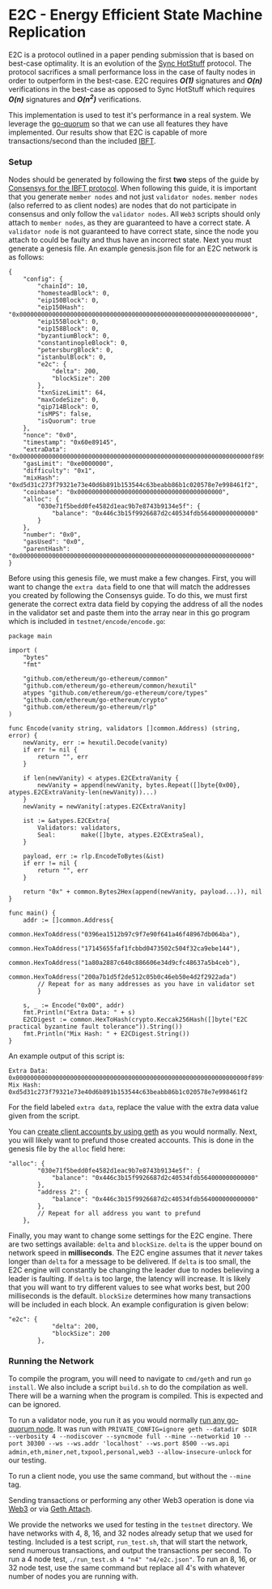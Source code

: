 # E2C - Energy Efficient State Machine Replication

E2C is a protocol outlined in a paper pending submission that is based on best-case optimality. It is an evolution of the [Sync HotStuff](https://eprint.iacr.org/2019/270.pdf) protocol. The protocol sacrifices a small performance loss in the case of faulty nodes in order to outperform in the best-case. E2C requires ***O(1)*** signatures and ***O(n)*** verifications in the best-case as opposed to Sync HotStuff which requires ***O(n)*** signatures and ***O(n<sup>2</sup>)*** verifications.

This implementation is used to test it's performance in a real system. We leverage the [go-quorum](https://github.com/ConsenSys/quorum) so that we can use all features they have implemented. Our results show that E2C is capable of more transactions/second than the included [IBFT](https://github.com/ConsenSys/quorum-ibft/blob/master/ibft.pdf).

### Setup
Nodes should be generated by following the first **two** steps of the guide by [Consensys for the IBFT protocol](https://consensys.net/docs/goquorum//en/22.1.0/tutorials/private-network/create-ibft-network/). When following this guide, it is important that you generate `member nodes` and not just `validator nodes`. `member nodes` (also referred to as client nodes) are nodes that do not participate in consensus and only follow the `validator nodes`. All `Web3` scripts should only attach to `member nodes`, as they are guaranteed to have a correct state. A `validator node` is not guaranteed to have correct state, since the node you attach to could be faulty and thus have an incorrect state. Next you must generate a genesis file. An example genesis.json file for an E2C network is as follows:

```
{
    "config": {
        "chainId": 10,
        "homesteadBlock": 0,
        "eip150Block": 0,
        "eip150Hash": "0x0000000000000000000000000000000000000000000000000000000000000000",
        "eip155Block": 0,
        "eip158Block": 0,
        "byzantiumBlock": 0,
        "constantinopleBlock": 0,
        "petersburgBlock": 0,
        "istanbulBlock": 0,
        "e2c": {
            "delta": 200,
            "blockSize": 200
        },
        "txnSizeLimit": 64,
        "maxCodeSize": 0,
        "qip714Block": 0,
        "isMPS": false,
        "isQuorum": true
    },
    "nonce": "0x0",
    "timestamp": "0x60e89145",
    "extraData": "0x0000000000000000000000000000000000000000000000000000000000000000f899f85494030e71f5bedd0fe4582d1eac9b7e8743b9134e5f943a4390b9590ec4fe25877a2bd8472d66a9e9036c944ea3600670d3e931ad6f34fc91954d181fb91bd7945f324f4842656d640bc620288f4a644d3a12e3a4b8410000000000000000000000000000000000000000000000000000000000000000000000000000000000000000000000000000000000000000000000000000000000",
    "gasLimit": "0xe0000000",
    "difficulty": "0x1",
    "mixHash": "0xd5d31c273f79321e73e40d6b891b153544c63beabb86b1c020578e7e998461f2",
    "coinbase": "0x0000000000000000000000000000000000000000",
    "alloc": {
        "030e71f5bedd0fe4582d1eac9b7e8743b9134e5f": {
            "balance": "0x446c3b15f9926687d2c40534fdb564000000000000"
        }
    },
    "number": "0x0",
    "gasUsed": "0x0",
    "parentHash": "0x0000000000000000000000000000000000000000000000000000000000000000"
}
```
Before using this genesis file, we must make a few changes. First, you will want to change the `extra data` field to one that will match the addresses you created by following the Consensys guide. To do this, we must first generate the correct extra data field by copying the address of all the nodes in the validator set and paste them into the array near in this go program which is included in `testnet/encode/encode.go`:

```
package main

import (
	"bytes"
	"fmt"

	"github.com/ethereum/go-ethereum/common"
	"github.com/ethereum/go-ethereum/common/hexutil"
	atypes "github.com/ethereum/go-ethereum/core/types"
	"github.com/ethereum/go-ethereum/crypto"
	"github.com/ethereum/go-ethereum/rlp"
)

func Encode(vanity string, validators []common.Address) (string, error) {
	newVanity, err := hexutil.Decode(vanity)
	if err != nil {
		return "", err
	}

	if len(newVanity) < atypes.E2CExtraVanity {
		newVanity = append(newVanity, bytes.Repeat([]byte{0x00}, atypes.E2CExtraVanity-len(newVanity))...)
	}
	newVanity = newVanity[:atypes.E2CExtraVanity]

	ist := &atypes.E2CExtra{
		Validators: validators,
		Seal:       make([]byte, atypes.E2CExtraSeal),
	}

	payload, err := rlp.EncodeToBytes(&ist)
	if err != nil {
		return "", err
	}

	return "0x" + common.Bytes2Hex(append(newVanity, payload...)), nil
}

func main() {
	addr := []common.Address{
		common.HexToAddress("0396ea1512b97c9f7e90f641a46f48967db064ba"),
		common.HexToAddress("17145655faf1fcbbd0473502c504f32ca9ebe144"),
		common.HexToAddress("1a80a2887c640c886606e34d9cfc48637a5b4ceb"),
		common.HexToAddress("200a7b1d5f2de512c05b0c46eb50e4d2f2922ada")
        // Repeat for as many addresses as you have in validator set
        }

	s, _ := Encode("0x00", addr)
	fmt.Println("Extra Data: " + s)
	E2CDigest := common.HexToHash(crypto.Keccak256Hash([]byte("E2C practical byzantine fault tolerance")).String())
	fmt.Println("Mix Hash: " + E2CDigest.String())
}
```
An example output of this script is:
```
Extra Data: 0x0000000000000000000000000000000000000000000000000000000000000000f899f854940396ea1512b97c9f7e90f641a46f48967db064ba9417145655faf1fcbbd0473502c504f32ca9ebe144941a80a2887c640c886606e34d9cfc48637a5b4ceb94200a7b1d5f2de512c05b0c46eb50e4d2f2922adab8410000000000000000000000000000000000000000000000000000000000000000000000000000000000000000000000000000000000000000000000000000000000`
Mix Hash: 0xd5d31c273f79321e73e40d6b891b153544c63beabb86b1c020578e7e998461f2
```

For the field labeled `extra data`, replace the value with the extra data value given from the script.


You can [create client accounts by using geth](https://geth.ethereum.org/docs/interface/managing-your-accounts) as you would normally. Next, you will likely want to prefund those created accounts. This is done in the genesis file by the `alloc` field here:

```
"alloc": {
        "030e71f5bedd0fe4582d1eac9b7e8743b9134e5f": {
            "balance": "0x446c3b15f9926687d2c40534fdb564000000000000"
        },
        "address 2": {
            "balance": "0x446c3b15f9926687d2c40534fdb564000000000000"
        },
        // Repeat for all address you want to prefund
    },
```

Finally, you may want to change some settings for the E2C engine. There are two settings available: `delta` and `blockSize`. `delta` is the upper bound on network speed in **milliseconds**. The E2C engine assumes that it *never* takes longer than `delta` for a message to be delivered. If `delta` is too small, the E2C engine will constantly be changing the leader due to nodes believing a leader is faulting. If `delta` is too large, the latency will increase. It is likely that you will want to try different values to see what works best, but 200 milliseconds is the default. `blockSize` determines how many transactions will be included in each block. An example configuration is given below:
```
"e2c": {
            "delta": 200,
            "blockSize": 200
        },
```

### Running the Network

To compile the program, you will need to navigate to `cmd/geth` and run `go install`. We also include a script `build.sh` to do the compilation as well. There will be a warning when the program is compiled. This is expected and can be ignored.

To run a validator node, you run it as you would normally [run any go-quorum node](https://consensys.net/docs/goquorum//en/22.1.0/tutorials/private-network/create-ibft-network/#6-start-node-0). It was run with `PRIVATE_CONFIG=ignore geth --datadir $DIR --verbosity 4 --nodiscover --syncmode full --mine --networkid 10 --port 30300 --ws --ws.addr 'localhost' --ws.port 8500 --ws.api admin,eth,miner,net,txpool,personal,web3 --allow-insecure-unlock` for our testing.

To run a client node, you use the same command, but without the `--mine` tag.

Sending transactions or performing any other Web3 operation is done via [Web3](https://web3js.readthedocs.io/en/v1.7.1/) or via [Geth Attach](https://geth.ethereum.org/docs/interface/javascript-console).

We provide the networks we used for testing in the `testnet` directory. We have networks with 4, 8, 16, and 32 nodes already setup that we used for testing. Included is a test script, `run_test.sh`, that will start the network, send numerous transactions, and output the transactions per second. To run a 4 node test, `./run_test.sh 4 "n4" "n4/e2c.json"`. To run an 8, 16, or 32 node test, use the same command but replace all 4's with whatever number of nodes you are running with.
